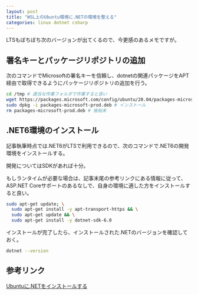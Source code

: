 ```yaml
---
layout: post
title: "WSL上のUbuntu環境に.NETの環境を整える"
categories: linux dotnet csharp
---
```

LTSもぼちぼち次のバージョンが出てくるので、今更感のあるメモですが。

## 署名キーとパッケージリポジトリの追加

次のコマンドでMicrosoftの署名キーを信頼し、dotnetの関連パッケージをAPT経由で取得できるようにパッケージリポジトリの追加を行う。

```bash
cd /tmp # 適当な作業フォルダで作業すると良い
wget https://packages.microsoft.com/config/ubuntu/20.04/packages-microsoft-prod.deb -O packages-microsoft-prod.deb # パッケージ取得
sudo dpkg -i packages-microsoft-prod.deb # インストール
rm packages-microsoft-prod.deb # 後始末
```

## .NET6環境のインストール

記事執筆時点では.NET6がLTSで利用できるので、次のコマンドで.NET6の開発環境をインストールする。

開発についてはSDKがあれば十分。

もしランタイムが必要な場合は、記事末尾の参考リンクにある情報に従って、ASP.NET Coreサポートのあるなしで、自身の環境に適した方をインストールすると良い。

```bash
sudo apt-get update; \
  sudo apt-get install -y apt-transport-https && \
  sudo apt-get update && \
  sudo apt-get install -y dotnet-sdk-6.0
```

インストールが完了したら、インストールされた.NETのバージョンを確認しておく。

```bash
dotnet --version
```

## 参考リンク
[Ubuntuに.NETをインストールする](https://docs.microsoft.com/ja-jp/dotnet/core/install/linux-ubuntu)